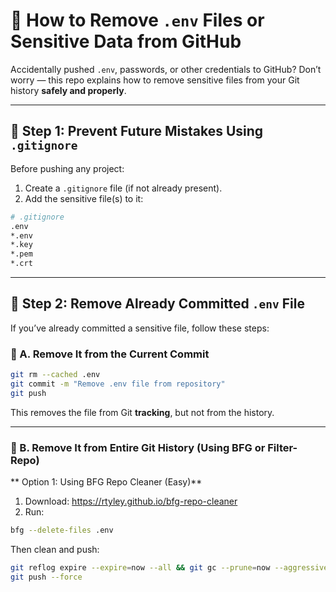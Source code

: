 # 🔐 How to Remove `.env` Files or Sensitive Data from GitHub

Accidentally pushed `.env`, passwords, or other credentials to GitHub? Don’t worry — this repo explains how to remove sensitive files from your Git history **safely and properly**.

---

## 🚫 Step 1: Prevent Future Mistakes Using `.gitignore`

Before pushing any project:

1. Create a `.gitignore` file (if not already present).
2. Add the sensitive file(s) to it:

```bash
# .gitignore
.env
*.env
*.key
*.pem
*.crt
```

---

## 🧹 Step 2: Remove Already Committed `.env` File
If you’ve already committed a sensitive file, follow these steps:

### 🧼 A. Remove It from the Current Commit

```bash
git rm --cached .env
git commit -m "Remove .env file from repository"
git push
```

This removes the file from Git **tracking**, but not from the history.

---

### 🧨 B. Remove It from Entire Git History (Using BFG or Filter-Repo)

** Option 1: Using BFG Repo Cleaner (Easy)**
1. Download: https://rtyley.github.io/bfg-repo-cleaner
2. Run:

```bash
bfg --delete-files .env
```

Then clean and push:

```bash
git reflog expire --expire=now --all && git gc --prune=now --aggressive
git push --force
```






















